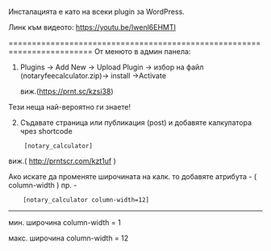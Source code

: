 Инсталацията е като на всеки plugin за WordPress.

Линк към видеото: https://youtu.be/Iwenl6EHMTI

========================================================================
От менюто в админ панела:

1) Plugins -> Add New -> Upload Plugin -> избор на файл (notaryfeecalculator.zip)-> install ->Activate

    виж.(https://prnt.sc/kzsi38) 

Тези неща най-вероятно ги знаете!


2) Съдавате страница или публикация (post) и добавяте калкулатора чрез shortcode

        [notary_calculator]

виж.( http://prntscr.com/kzt1uf )

Ако искате да променяте широчината на калк. то добавяте атрибута - ( column-width ) пр. - 

        [notary_calculator column-width=12]

-------------------------------------------------
мин. широчина    column-width = 1

макс.  широчина     column-width = 12